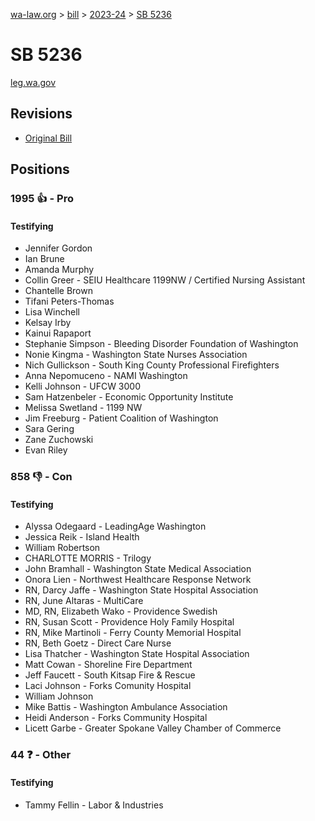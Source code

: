 [wa-law.org](/) > [bill](/bill/) > [2023-24](/bill/2023-24/) > [SB 5236](/bill/2023-24/sb/5236/)

# SB 5236
[leg.wa.gov](https://app.leg.wa.gov/billsummary?BillNumber=5236&Year=2023&Initiative=false)

## Revisions
* [Original Bill](1/)

## Positions
### 1995 👍 - Pro
#### Testifying
* Jennifer  Gordon
* Ian Brune
* Amanda Murphy
* Collin Greer - SEIU Healthcare 1199NW / Certified Nursing Assistant
* Chantelle Brown
* Tifani Peters-Thomas
* Lisa Winchell
* Kelsay Irby
* Kainui Rapaport
* Stephanie Simpson - Bleeding Disorder Foundation of Washington
* Nonie Kingma - Washington State Nurses Association
* Nich Gullickson - South King County Professional Firefighters
* Anna Nepomuceno - NAMI Washington
* Kelli Johnson - UFCW 3000
* Sam Hatzenbeler  - Economic Opportunity Institute
* Melissa Swetland  - 1199 NW
* Jim Freeburg - Patient Coalition of Washington
* Sara Gering
* Zane Zuchowski
* Evan Riley

### 858 👎 - Con
#### Testifying
* Alyssa Odegaard - LeadingAge Washington 
* Jessica Reik - Island Health
* William Robertson
* CHARLOTTE MORRIS - Trilogy
* John  Bramhall - Washington State Medical Association
* Onora Lien - Northwest Healthcare Response Network
* RN, Darcy Jaffe - Washington State Hospital Association
* RN, June Altaras - MultiCare
* MD, RN, Elizabeth Wako - Providence Swedish
* RN, Susan Scott - Providence Holy Family Hospital
* RN, Mike Martinoli - Ferry County Memorial Hospital
* RN, Beth Goetz - Direct Care Nurse
* Lisa Thatcher - Washington State Hospital Association
* Matt Cowan - Shoreline Fire Department
* Jeff Faucett - South Kitsap Fire & Rescue
* Laci  Johnson - Forks Comunity Hospital 
* William  Johnson
* Mike Battis - Washington Ambulance Association
* Heidi  Anderson - Forks Community Hospital
* Licett Garbe - Greater Spokane Valley Chamber of Commerce

### 44 ❓ - Other
#### Testifying
* Tammy Fellin - Labor & Industries

